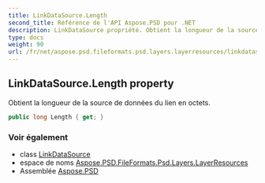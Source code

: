 ```yaml
---
title: LinkDataSource.Length
second_title: Référence de l'API Aspose.PSD pour .NET
description: LinkDataSource propriété. Obtient la longueur de la source de données du lien en octets.
type: docs
weight: 90
url: /fr/net/aspose.psd.fileformats.psd.layers.layerresources/linkdatasource/length/
---
```

## LinkDataSource.Length property

Obtient la longueur de la source de données du lien en octets.

```csharp
public long Length { get; }
```

### Voir également

* class [LinkDataSource](../)
* espace de noms [Aspose.PSD.FileFormats.Psd.Layers.LayerResources](../../linkdatasource/)
* Assemblée [Aspose.PSD](../../../)


